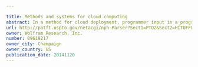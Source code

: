 ```yaml
---

title: Methods and systems for cloud computing
abstract: In a method for cloud deployment, programmer input in a programming language is received, the programmer input including i) a built-in function corresponding to making electronic objects accessible on a network, and ii) a parameter indicating an electronic object. The programmer input is evaluated to cause the electronic object to be stored on a server and made accessible via a network coupled to the server.
url: http://patft.uspto.gov/netacgi/nph-Parser?Sect1=PTO2&Sect2=HITOFF&p=1&u=%2Fnetahtml%2FPTO%2Fsearch-adv.htm&r=1&f=G&l=50&d=PALL&S1=09619217&OS=09619217&RS=09619217
owner: Wolfram Research, Inc.
number: 09619217
owner_city: Champaign
owner_country: US
publication_date: 20141120
---
```

